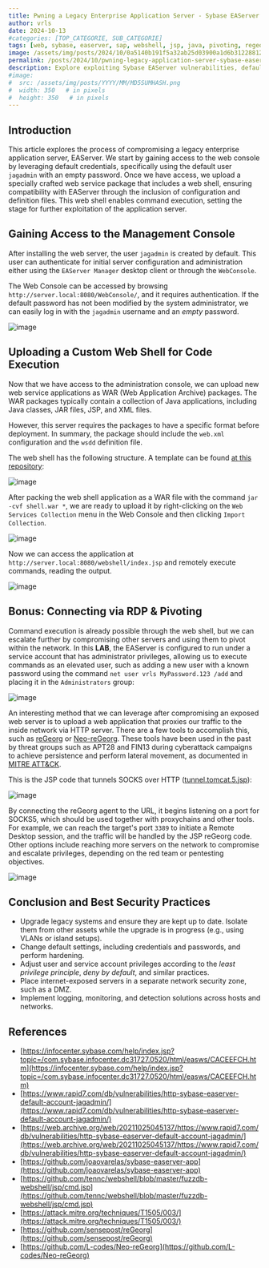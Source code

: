 ```yaml
---
title: Pwning a Legacy Enterprise Application Server - Sybase EAServer  
author: vrls
date: 2024-10-13  
#categories: [TOP_CATEGORIE, SUB_CATEGORIE]  
tags: [web, sybase, easerver, sap, webshell, jsp, java, pivoting, regeorg, neoregeorg, offensive, security, cybersecurity]  
image: /assets/img/posts/2024/10/0a5140b191f5a32ab25d03900a1d6b3122881205dccda363b45e6ed82385c2e0.png #og:image  
permalink: /posts/2024/10/pwning-legacy-application-server-sybase-easerver-jaguar/
description: Explore exploiting Sybase EAServer vulnerabilities, default jagadmin credentials grant web console access, enabling custom WAR web shell uploads for command execution. Learn pivoting via reGeorg tunneling, RDP connections, and key lessons on hardening legacy systems.
#image:  
#  src: /assets/img/posts/YYYY/MM/MD5SUMHASH.png  
#  width: 350   # in pixels  
#  height: 350   # in pixels  
---
```


<!-- 
<meta name="twitter:card" content="summary_large_image">
<meta property="twitter:domain" content="vrls.ws">
<meta property="twitter:url" content="https://vrls.ws/posts/2024/10/pwning-legacy-application-server-sybase-easerver-jaguar/">
<meta name="twitter:title" content="Pwning a Legacy Enterprise Application Server - Sybase EAServer">
<meta name="twitter:description" content="Personal blog about computer hacking & security">
<meta name="twitter:image" content="https://vrls.ws/assets/img/posts/2024/10/0a5140b191f5a32ab25d03900a1d6b3122881205dccda363b45e6ed82385c2e0.png">



![image](/assets/img/posts/2024/10/0a5140b191f5a32ab25d03900a1d6b3122881205dccda363b45e6ed82385c2e0.png) -->

## Introduction

This article explores the process of compromising a legacy enterprise application server, EAServer. We start by gaining access to the web console by leveraging default credentials, specifically using the default user `jagadmin` with an empty password. Once we have access, we upload a specially crafted web service package that includes a web shell, ensuring compatibility with EAServer through the inclusion of configuration and definition files. This web shell enables command execution, setting the stage for further exploitation of the application server.

## Gaining Access to the Management Console

After installing the web server, the user `jagadmin` is created by default. This user can authenticate for initial server configuration and administration either using the `EAServer Manager` desktop client or through the `WebConsole`.

The Web Console can be accessed by browsing `http://server.local:8080/WebConsole/`, and it requires authentication. If the default password has not been modified by the system administrator, we can easily log in with the `jagadmin` username and an *empty* password.

![image](/assets/img/posts/2024/10/c89e5691213f15db0877acf2472ff3940a971fe9db6f26bc66e6f428146e2853.png)

## Uploading a Custom Web Shell for Code Execution

Now that we have access to the administration console, we can upload new web service applications as WAR (Web Application Archive) packages. The WAR packages typically contain a collection of Java applications, including Java classes, JAR files, JSP, and XML files.

However, this server requires the packages to have a specific format before deployment. In summary, the package should include the `web.xml` configuration and the `wsdd` definition file.

The web shell has the following structure. A template can be found [at this repository](https://github.com/joaovarelas/sybase-easerver-app):

![image](/assets/img/posts/2024/10/9561b0ad43de5ff434d044db2c354756a0435c0b03edee769833c708cd1a6ecf.png)

After packing the web shell application as a WAR file with the command `jar -cvf shell.war *`, we are ready to upload it by right-clicking on the `Web Services Collection` menu in the Web Console and then clicking `Import Collection`.

![image](/assets/img/posts/2024/10/8497e3b4d2ad70c6c20044637b0b1468b17d91e86ac184caaed3c6eb77099bf1.png)

Now we can access the application at `http://server.local:8080/webshell/index.jsp` and remotely execute commands, reading the output.

![image](/assets/img/posts/2024/10/4853ad5f371596a1384a2d3d9be2b7b064471ddcfa082719f678c2fb9cc14f55.png)

## Bonus: Connecting via RDP & Pivoting

Command execution is already possible through the web shell, but we can escalate further by compromising other servers and using them to pivot within the network. In this **LAB**, the EAServer is configured to run under a service account that has administrator privileges, allowing us to execute commands as an elevated user, such as adding a new user with a known password using the command `net user vrls MyPassword.123 /add` and placing it in the `Administrators` group:

![image](/assets/img/posts/2024/10/73857264ee2ca81b9326c87f33dbea04f4b05c54ac4cce6b6bd9ca826097b7d2.png)

An interesting method that we can leverage after compromising an exposed web server is to upload a web application that proxies our traffic to the inside network via HTTP server. There are a few tools to accomplish this, such as [reGeorg](https://github.com/sensepost/reGeorg) or [Neo-reGeorg](https://github.com/L-codes/Neo-reGeorg). These tools have been used in the past by threat groups such as APT28 and FIN13 during cyberattack campaigns to achieve persistence and perform lateral movement, as documented in [MITRE ATT&CK](https://attack.mitre.org/techniques/T1505/003/).

This is the JSP code that tunnels SOCKS over HTTP ([tunnel.tomcat.5.jsp](https://raw.githubusercontent.com/sensepost/reGeorg/refs/heads/master/tunnel.tomcat.5.jsp)):

![image](/assets/img/posts/2024/10/02330734b838c5a22be6f342abe137a86d75d53063e704f650dd43d4f12f2e80.png)

By connecting the reGeorg agent to the URL, it begins listening on a port for SOCKS5, which should be used together with proxychains and other tools. For example, we can reach the target's port `3389` to initiate a Remote Desktop session, and the traffic will be handled by the JSP reGeorg code. Other options include reaching more servers on the network to compromise and escalate privileges, depending on the red team or pentesting objectives.

![image](/assets/img/posts/2024/10/65756ddeef1ca22493742c05c27e1858d335378460b302548ba3bd2c35404734.png)

## Conclusion and Best Security Practices

- Upgrade legacy systems and ensure they are kept up to date. Isolate them from other assets while the upgrade is in progress (e.g., using VLANs or island setups).
- Change default settings, including credentials and passwords, and perform hardening.
- Adjust user and service account privileges according to the *least privilege principle*, *deny by default*, and similar practices.
- Place internet-exposed servers in a separate network security zone, such as a DMZ.
- Implement logging, monitoring, and detection solutions across hosts and networks.

## References

- [https://infocenter.sybase.com/help/index.jsp?topic=/com.sybase.infocenter.dc31727.0520/html/easws/CACEEFCH.htm](https://infocenter.sybase.com/help/index.jsp?topic=/com.sybase.infocenter.dc31727.0520/html/easws/CACEEFCH.htm)
- [https://www.rapid7.com/db/vulnerabilities/http-sybase-easerver-default-account-jagadmin/](https://www.rapid7.com/db/vulnerabilities/http-sybase-easerver-default-account-jagadmin/)
- [https://web.archive.org/web/20211025045137/https://www.rapid7.com/db/vulnerabilities/http-sybase-easerver-default-account-jagadmin/](https://web.archive.org/web/20211025045137/https://www.rapid7.com/db/vulnerabilities/http-sybase-easerver-default-account-jagadmin/)
- [https://github.com/joaovarelas/sybase-easerver-app](https://github.com/joaovarelas/sybase-easerver-app)
- [https://github.com/tennc/webshell/blob/master/fuzzdb-webshell/jsp/cmd.jsp](https://github.com/tennc/webshell/blob/master/fuzzdb-webshell/jsp/cmd.jsp)
- [https://attack.mitre.org/techniques/T1505/003/](https://attack.mitre.org/techniques/T1505/003/)
- [https://github.com/sensepost/reGeorg](https://github.com/sensepost/reGeorg)
- [https://github.com/L-codes/Neo-reGeorg](https://github.com/L-codes/Neo-reGeorg)

